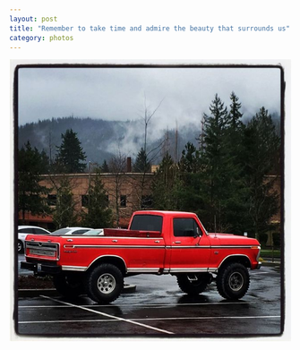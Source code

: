 ```yaml
---
layout: post
title: "Remember to take time and admire the beauty that surrounds us"
category: photos
---
```


[![Remember to take time and admire the beauty that surrounds us](/instagram/th-BhCsfQalskR.jpg)](https://www.instagram.com/p/BhCsfQalskR/)
